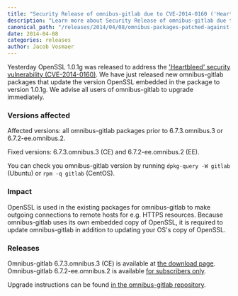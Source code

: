 ```yaml
---
title: "Security Release of omnibus-gitlab due to CVE-2014-0160 ('Heartbleed')"
description: "Learn more about Security Release of omnibus-gitlab due to CVE-2014-0160 ('Heartbleed')"
canonical_path: "/releases/2014/04/08/omnibus-packages-patched-against-cve-2014-0160/"
date: 2014-04-08
categories: releases
author: Jacob Vosmaer
---
```


Yesterday OpenSSL 1.0.1g was released to address the ['Heartbleed' security vulnerability (CVE-2014-0160)](http://heartbleed.com/).
We have just released new omnibus-gitlab packages that update the version OpenSSL embedded in the package to version 1.0.1g.
We advise all users of omnibus-gitlab to upgrade immediately.

### Versions affected

Affected versions: all omnibus-gitlab packages prior to 6.7.3.omnibus.3 or 6.7.2-ee.omnibus.2.

Fixed versions: 6.7.3.omnibus.3 (CE) and 6.7.2-ee.omnibus.2 (EE).

You can check you omnibus-gitlab version by running `dpkg-query -W gitlab` (Ubuntu) or `rpm -q gitlab` (CentOS).

### Impact

OpenSSL is used in the existing packages for omnibus-gitlab to make outgoing connections to remote hosts for e.g. HTTPS resources.
Because omnibus-gitlab uses its own embedded copy of OpenSSL, it is required to update omnibus-gitlab in addition to updating your OS's copy of OpenSSL.

### Releases

Omnibus-gitlab 6.7.3.omnibus.3 (CE) is available at [the download page](/install/).
Omnibus-gitlab 6.7.2-ee.omnibus.2 is available [for subscribers only](https://gitlab.com/subscribers/gitlab-ee/blob/master/doc/install/packages.md).

Upgrade instructions can be found [in the omnibus-gitlab repository](https://gitlab.com/gitlab-org/omnibus-gitlab/blob/master/doc/update.md).
